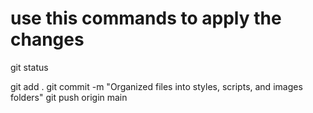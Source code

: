 # use this commands to apply the changes

git status

git add .
git commit -m "Organized files into styles, scripts, and images folders"
git push origin main
